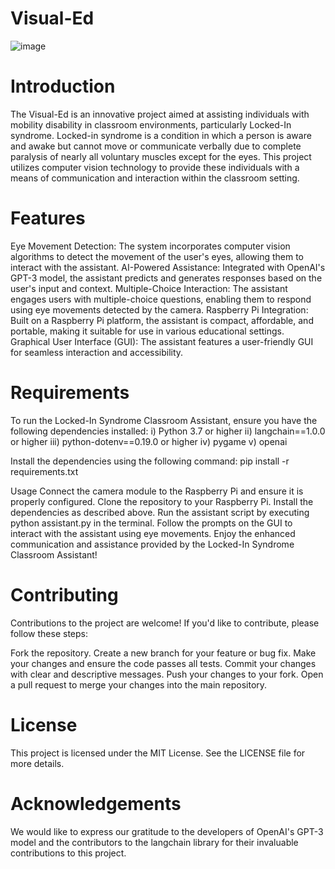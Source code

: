 # Visual-Ed
![image](https://github.com/SafaObuz/Visual-Ed/assets/127442959/c6f8614e-c271-4cf5-a018-84c00966bea9)







# Introduction
The Visual-Ed is an innovative project aimed at assisting individuals with mobility disability in classroom environments, particularly Locked-In syndrome. Locked-in syndrome is a condition in which a person is aware and awake but cannot move or communicate verbally due to complete paralysis of nearly all voluntary muscles except for the eyes. This project utilizes computer vision technology to provide these individuals with a means of communication and interaction within the classroom setting.

# Features
Eye Movement Detection: The system incorporates computer vision algorithms to detect the movement of the user's eyes, allowing them to interact with the assistant.
AI-Powered Assistance: Integrated with OpenAI's GPT-3 model, the assistant predicts and generates responses based on the user's input and context.
Multiple-Choice Interaction: The assistant engages users with multiple-choice questions, enabling them to respond using eye movements detected by the camera.
Raspberry Pi Integration: Built on a Raspberry Pi platform, the assistant is compact, affordable, and portable, making it suitable for use in various educational settings.
Graphical User Interface (GUI): The assistant features a user-friendly GUI for seamless interaction and accessibility.

# Requirements
To run the Locked-In Syndrome Classroom Assistant, ensure you have the following dependencies installed:
i) Python 3.7 or higher
ii) langchain==1.0.0 or higher
iii) python-dotenv==0.19.0 or higher
iv)  pygame
v) openai

Install the dependencies using the following command:
pip install -r requirements.txt

Usage
Connect the camera module to the Raspberry Pi and ensure it is properly configured.
Clone the repository to your Raspberry Pi.
Install the dependencies as described above.
Run the assistant script by executing python assistant.py in the terminal.
Follow the prompts on the GUI to interact with the assistant using eye movements.
Enjoy the enhanced communication and assistance provided by the Locked-In Syndrome Classroom Assistant!

# Contributing
Contributions to the project are welcome! If you'd like to contribute, please follow these steps:

Fork the repository.
Create a new branch for your feature or bug fix.
Make your changes and ensure the code passes all tests.
Commit your changes with clear and descriptive messages.
Push your changes to your fork.
Open a pull request to merge your changes into the main repository.

# License
This project is licensed under the MIT License. See the LICENSE file for more details.

# Acknowledgements
We would like to express our gratitude to the developers of OpenAI's GPT-3 model and the contributors to the langchain library for their invaluable contributions to this project.
